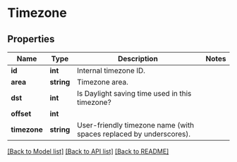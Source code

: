 # Timezone

## Properties
Name | Type | Description | Notes
------------ | ------------- | ------------- | -------------
**id** | **int** | Internal timezone ID. | 
**area** | **string** | Timezone area. | 
**dst** | **int** | Is Daylight saving time used in this timezone? | 
**offset** | **int** |  | 
**timezone** | **string** | User-friendly timezone name (with spaces replaced by underscores). | 

[[Back to Model list]](../README.md#documentation-for-models) [[Back to API list]](../README.md#documentation-for-api-endpoints) [[Back to README]](../README.md)


